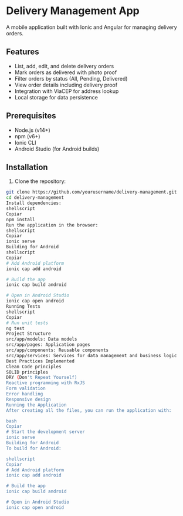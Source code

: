 # Delivery Management App

A mobile application built with Ionic and Angular for managing delivery orders.

## Features

- List, add, edit, and delete delivery orders
- Mark orders as delivered with photo proof
- Filter orders by status (All, Pending, Delivered)
- View order details including delivery proof
- Integration with ViaCEP for address lookup
- Local storage for data persistence

## Prerequisites

- Node.js (v14+)
- npm (v6+)
- Ionic CLI
- Android Studio (for Android builds)

## Installation

1. Clone the repository:
```bash
git clone https://github.com/yourusername/delivery-management.git
cd delivery-management
Install dependencies:
shellscript
Copiar
npm install
Run the application in the browser:
shellscript
Copiar
ionic serve
Building for Android
shellscript
Copiar
# Add Android platform
ionic cap add android

# Build the app
ionic cap build android

# Open in Android Studio
ionic cap open android
Running Tests
shellscript
Copiar
# Run unit tests
ng test
Project Structure
src/app/models: Data models
src/app/pages: Application pages
src/app/components: Reusable components
src/app/services: Services for data management and business logic
Best Practices Implemented
Clean Code principles
SOLID principles
DRY (Don't Repeat Yourself)
Reactive programming with RxJS
Form validation
Error handling
Responsive design
Running the Application
After creating all the files, you can run the application with:

bash
Copiar
# Start the development server
ionic serve
Building for Android
To build for Android:

shellscript
Copiar
# Add Android platform
ionic cap add android

# Build the app
ionic cap build android

# Open in Android Studio
ionic cap open android
